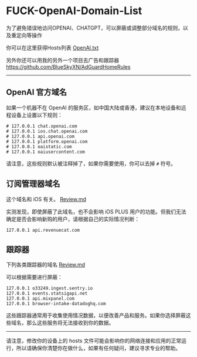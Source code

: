 # FUCK-OpenAI-Domain-List
为了避免错误地访问OPENAI、CHATGPT，可以屏蔽或调整部分域名的规则，以及重定向等操作

你可以在这里获得Hosts列表 [OpenAI.txt](OpenAI.txt)

另外你还可以用我的另外一个项目去广告和跟踪器 https://github.com/BlueSkyXN/AdGuardHomeRules

---


## OpenAI 官方域名

如果一个机器不在 OpenAI 的服务区，如中国大陆或香港，建议在本地设备和远程设备上设置以下规则：

```
# 127.0.0.1 chat.openai.com
# 127.0.0.1 ios.chat.openai.com
# 127.0.0.1 api.openai.com
# 127.0.0.1 platform.openai.com
# 127.0.0.1 oaistatic.com
# 127.0.0.1 oaiusercontent.com
```

请注意，这些规则默认被注释掉了，如果你需要使用，你可以去掉 `#` 符号。

## 订阅管理器域名

这个域名和 iOS 有关。   [Review.md](Review.md)

实测发现，即使屏蔽了此域名，也不会影响 iOS PLUS 用户的功能。但我们无法确定是否会影响新购的用户，请根据自己的实际情况判断：

```
127.0.0.1 api.revenuecat.com
```

## 跟踪器

下列各类跟踪器的域名    [Review.md](Review.md)

可以根据需要进行屏蔽：



```
127.0.0.1 o33249.ingest.sentry.io
127.0.0.1 events.statsigapi.net
127.0.0.1 api.mixpanel.com
127.0.0.1 browser-intake-datadoghq.com
```

这些跟踪器通常用于收集使用情况数据，以便改善产品和服务。如果你选择屏蔽这些域名，那么这些服务将无法接收到你的数据。

---

请注意，修改你的设备上的 hosts 文件可能会影响你的网络连接和应用的正常运行，所以请确保你清楚你在做什么，如果有任何疑问，建议寻求专业的帮助。
